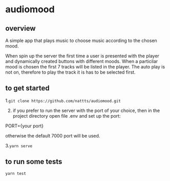 # audiomood

## overview

A simple app that plays music to choose music according to the chosen mood.

When spin up the server the first time a user is presented with the player and dynamically created buttons with different moods. When a particilar mood is chosen the first 7 tracks will be listed in the player. The auto play is not on, therefore to play the track it is has to be selected first.

## to get started

1.`git clone https://github.com/nattts/audiomood.git`

2. if you prefer to run the server with the port of your choice, then in the project directory open file .env and set up the port:

PORT={your port}

otherwise the default 7000 port will be used.

3.`yarn serve`

## to run some tests

`yarn test`